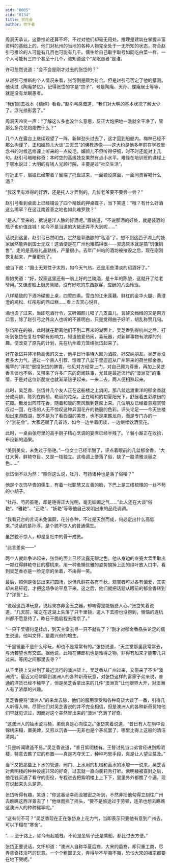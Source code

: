 ```yaml
---
aid: "0005"
zid: "0134"
title: 赏花会
author: 吹牛者
---
```


周洞天承认，这番推论还算不坏，不过对他们却毫无用处。推理是建筑在掌握丰富资料的基础上的。他们对杭州的当地的各种人物完全处于一无所知的状态，符合赵引弓推论的人可能有几百也可能有几千。儒生给自己取字取号如同吃白菜一样，一个人可能有三四个甚至十几个，谁知道这个“龙眠愚者”是谁。

许可忽然说道：“会不会是刚才过去的张岱的？”

从赵引弓推断的个人情况来看，张岱倒是颇为符合。但是赵引弓否定了他的猜测。他读过《陶庵梦忆》，记得张岱的字是“宗子”，号是陶庵、天孙、蝶庵居士等等，就是没有龙眠愚者。

“我们回去找本《缙绅》看看。”赵引弓感慨道，“我们对大明的基本状况了解太少了。浮光掠影罢了。”

周洞天冷笑一声：“了解这么多也没什么意思，反正大炮把地一洗就全干净了，管那么多花花炮炮做什么？”

几个人在露台上继续观望了一阵，新鲜劲头过去了，这才回到船舱内。梅林已经不那么拘谨了，正和媚颜儿大谈“三天竺”的佛教造像——这大约是他多年前在学校里念书的时候选修课上听来的一点皮毛。媚颜儿不但听得仔细，时不时还能对上几句。赵引弓暗暗称奇：本时空的高级妓女果然有点小水平。难怪在培训班的课程上于鄂水说过：大明的有钱人光顾行院，主要是过“社交生活”。

时近正午，眉娘已经带着丫鬟端了托盘进来，一面铺设席面，一面问贵客喝什么酒？

“我这里有难得的好酒，还是托人才弄到的。几位老爷要不要尝一尝？”

赵引弓看到桌面上已经铺设了四个精致的押桌碟子，当下笑道：“哦？有什么好酒这么稀罕？在这江南首善之地也如此难罗致？”

“是从广里来的，据说是洋人酿的好酒呢。”眉娘道，“不说那酒的好处，就是装酒的瓶子也价值连城！如今不是当道的大佬还弄不大到呢……”

话说到这里，赵引弓已然明白，定然是郭逸酿的“私酒”了。想不到这西子湖上的妓家居然能弄到国士无双！这酒便是在广州也难搞得很——郭逸原本就是搞“饥饿销售”，走的是高档礼品路线，产量很小。去年广州站的酒坊被摧毁之后，现在刚刚恢复起来，产量更低了。

他当下说：“国士无双性子太烈，如今天气热，还是用些清淡的绍酒好了。”

眉娘笑道：“好，奴家这里还有一翁上好的兰陵酒，是十年的陈酿，这就开了给老爷用。”又谦虚船上厨房简陋，没有好吃的东西款客，应酬的八面玲珑。

八样精致的下酒冷碟搬上桌，四荤四素。雪白的江米莲藕、鲜红的金华火腿、黄澄澄的鸡松、红彤彤的西瓜糕……看上去赏心悦目。

酒也烫了过来，当即吃酒行令，又听媚颜儿唱了几支曲儿，言辞文绉绉的又是南方口音，除了赵引弓之外众人也听的不甚明白，只是觉得曲子好听，胡乱称赞几句。

张岱所在的船，此时就在距离他们不到二百米的湖面上。吴芝香到得杭州之后，打听到张岱在复社中颇有影响力，知道他爱热闹，喜玩器，对新鲜事物有浓厚的兴趣。便改变了原先的计划，先在杭州着力笼络张岱起来了。

好在张岱并非冷艳高傲的文士，他平日行事待人颇为洒脱，好交纳朋友。吴芝香没费多大力气，通过一个熟人引荐，馈赠了八盆千里迢迢从广州带来的荷兰郁金香。稀罕的“洋花”很投张岱的脾胃。他见对方经常上门，对自己颇为尊重，再加上吴芝香言谈也不俗，又带来了许多广东的奇闻轶事，尤其是最近流行的“澳洲货”的事情，于是对这位新朋友也就渐渐热乎起来。一来二去，两人便相熟起来。

此时，吴芝香、张岱并几个友人正在这船楼之上消闲，那八盆远渡重洋的郁金香就分成两排，陈列在阶前。艳丽的花朵，正在晴和的初夏阳光下，舒展着五彩缤纷的花瓣。散发出阵阵花香，随着和暖的熏风飘到筵席上来。几位朋友已经着意观赏赞叹过一回，在场的人无不惊叹这种异国花卉的艳丽的色彩。评头论足——今天坐楼船出来游西湖，既不是为了看西湖的美景，也不是来瞧龙舟，而是专门办的一个“赏花会”。大家还赋了几首诗，如今一边坐着闲谈，一边继续饮酒赏花。

此时，一桌由张府里的高手厨子精心烹调的宴席已经半残了。丫鬟小厮正在收拾，布设新的酒果。

“美则美矣，未免过于俗艳。”一位文士已经半酣了，评点着眼前的几盆郁金香，“大红大黄，鲜艳夺目，又是一枝独立。这格调上便落了俗，缺了一股清雅淡丽之色……”

张岱倒不以为然：“照你这么说，牡丹、芍药诸种也是落了俗喽？”

他是个衣饰华贵的儒生，有着一张聪慧又友善的脸，下巴上是三绺梳理的一丝不苟的小胡子。

“牡丹、芍药虽艳，却是艳得正大光明，毫无妖媚之气……”此人还在大谈“俗艳”、“雅艳”、“正艳”、“妖艳”等等他自己发明出来的品花调调。

“我看兄台的言词未免偏颇，花分各种，不过是天然而成，何必定出什么高低来。”说话的是孙淳。是个貌不惊人的普通儒生。

虽然貌不惊人，却是复社中的骨干成员。

“此言差矣——”

两个人就此争论起来，张岱的面上已经流露无聊之色。他从身边的宣瓷大盂里取出一颗红得鲜艳夺目的樱桃来，用一种惫懒优雅的姿势摘掉上面的绿叶放入口中。看到吴芝香亦是一脸无奈的坐着，不由得一笑。

最后，照例是张岱出来打圆场，说但凡鲜花各有千秋，观赏者可以各有偏爱，其实却未易轩轾，才把这场争论平息下来。这之后，他们就把话题从眼前的郁金香转到了“洋货”上。

“说起这西洋玩意，说起来亦非金玉之器，却端得是能魅惑人心。”张岱笑着说道，“几天前，密之在这湖上失落了只千里镜，遣人下去捞也没捞到，懊恼的连杭州都不愿意待了，昨日干脆启程去南京了。”

“一只千里镜何足挂齿，到天主堂去寻一只不就有了？”刚才对郁金香品头论足的儒生说道。他叫文怀，是嘉兴府的增生。

“千里镜虽不是什么珍玩，却也不是常常有的。”张岱说道，“天主堂那里我常常去，与汤若望也有交谊。据他说，此物在佛郎机也是难得之物，非得有船来才能带几只过来。等闲之间那里去寻？”

从千里镜上又扯到了最近流行的澳洲货上。吴芝香从广州过来，又带来了不少“澳洲货”。最近又经常聊到澳洲人的各种新奇玩意，对张岱这样的富家子弟来说，普通的洋货已经不稀罕了，但是吴芝香拿出来的几件“澳洲货”让他眼界大开，对澳洲人有了浓厚的兴趣。

吴芝香便将“澳洲人”的来龙去脉，他们的服用享受和各种奇货大谈了一番，引得几人听得入神。尽管他们对吴芝香说的并不完全相信，但是澳洲人的各种新奇货物他们早就见识过，因而对这个突然冒出来的“澳洲”充满了好奇。

“这澳洲人的抽水瓷马桶，弟倒真是心向往之。”张岱笑着说道，“昔日有人在厕中设锦绣床榻，置美婢，又煎以沉香——无非也是个茅坑罢了，哪里比得上这般的清洁清爽。”

“只是听闻建造不易。”吴芝香说道，“昔日紫明楼有。王督讨髡当口弟曾经进到紫明楼，特意去瞧了它的布置——真是巧夺天工，种种巧思手段，真是让人望尘莫及。”

当下又把那些上下水的管道、阀门、上水用的机械和蓄水的水塔一一说来。吴芝香对紫明楼的种种设施非常的好奇，过去就一直向裴莉秀打听。紫明楼被查封之后，他花钱买通了看守的衙役，专程进去把紫明楼上上下下，里里外外都瞧了个遍。现在说起来头头是道。

张岱听得有趣，笑道：“你这番话幸而没被密之听到，不然非把他勾得立刻往广州去瞧瞧这西洋景去了！”他继而摇了摇头，“要不是旅途过于劳顿，连弟也想去瞧瞧这澳洲人的种种稀罕呢。”

“这有何不可？”吴芝香现在正在张岱身上花力气，当即表示只要他有意到广州去，可以下榻在“寒舍”。

“……至于路上，如今有起威栈，不论是坐轿子还是乘船，都比过去方便。”

张岱正要说话，文怀却道：“澳洲人自称华夏后裔，大宋的苗裔，却只重工商，尽弄些奇技淫巧的玩意。一个个粗鄙无文，弄得华不华夷不夷，恐怕大宋的祖宗都要在地下哭呢。”
